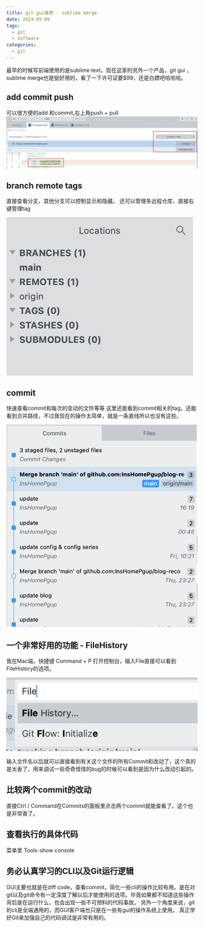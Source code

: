 ```yaml
---
title: git gui推荐 - sublime merge
date: 2024-05-09
tags:
  - git
  - software
categories:
  - git
---
```

最早的时候写前端使用的是sublime text。现在这家的另外一个产品，git gui ，sublime merge也是挺好用的，看了一下许可证要$99，还是白嫖吧哈哈哈。

## add commit push 
可以很方便的add 和commit,右上角push + pull
![](https://raw.githubusercontent.com/InsHomePgup/blog-reco/main/imgs/sublime.png)

## branch remote tags

直接查看分支，其他分支可以控制显示和隐藏。
还可以管理多远程仓库，直接右键管理tag

![](https://raw.githubusercontent.com/InsHomePgup/blog-reco/main/imgs/branch.png)



## commit
快速查看commit和每次的变动的文件等等
这里还能看到commit相关的tag，还能看到合并路径，不过我现在的操作太简单，就是一条直线所以也没有这些。



![](https://raw.githubusercontent.com/InsHomePgup/blog-reco/main/imgs/Snipaste_2024-06-08_17-28-59.png)
## 一个非常好用的功能 - FileHistory

我在Mac端，快捷键 Command + P 打开控制台，输入File直接可以看到FileHistory的选项。

![](https://raw.githubusercontent.com/InsHomePgup/blog-reco/main/imgs/FileHistoryCmd.png)

输入文件名以后就可以直接看到有关这个文件的所有Commit和改动了，这个真的是太香了，用来调试一些奇奇怪怪的bug的时候可以看到是因为什么改动引起的。

## 比较两个commit的改动

直接Ctrl / Command在Commits的面板里点击两个commit就能查看了。这个也是非常香了。

## 查看执行的具体代码 

菜单里 Tools-show console

## 务必认真学习的CLI以及Git运行逻辑

GUI主要也就是在diff code，查看commit，简化一些cli的操作比较有用。是在对git以及git命令有一定深度了解以后才能使用的选项。毕竟如果都不知道这些操作背后是在运行什么，也会出现一些不可预料的代码事故。
另外一个角度来说，git的cli是全端通用的，而GUI客户端也只是在一些有gui的操作系统上使用。
真正学好Git来加强自己的代码调试是非常有用的。



